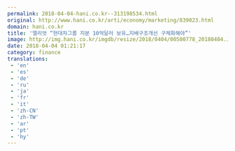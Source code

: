 ```yaml
---
permalink: 2018-04-04-hani.co.kr--313198534.html
original: http://www.hani.co.kr/arti/economy/marketing/839023.html
domain: hani.co.kr
title: '엘리엇 “현대차그룹 지분 10억달러 보유…지배구조개선 구체화해야”'
image: http://img.hani.co.kr/imgdb/resize/2018/0404/00500778_20180404.JPG
date: 2018-04-04 01:21:17
category: finance
translations: 
 - 'en'
 - 'es'
 - 'de'
 - 'ru'
 - 'ja'
 - 'fr'
 - 'it'
 - 'zh-CN'
 - 'zh-TW'
 - 'ar'
 - 'pt'
 - 'hy'
---
```


